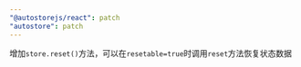 ```yaml
---
"@autostorejs/react": patch
"autostore": patch
---
```


增加`store.reset()`方法，可以在`resetable=true`时调用`reset`方法恢复状态数据
